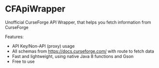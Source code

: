 # CFApiWrapper
Unofficial CurseForge API Wrapper, that helps you fetch information from CurseForge

Features:
- API Key/Non-API (proxy) usage
- All schemas from https://docs.curseforge.com/ with route to fetch data
- Fast and lightweight, using native Java 8 functions and Gson
- Free to use
